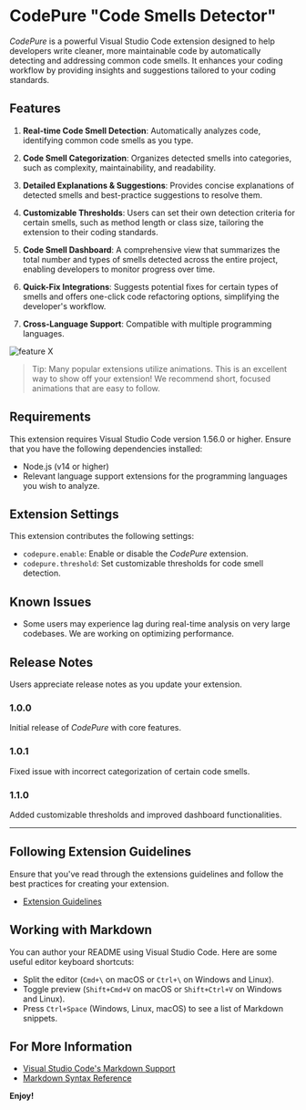 # CodePure "Code Smells Detector"

*CodePure* is a powerful Visual Studio Code extension designed to help developers write cleaner, more maintainable code by automatically detecting and addressing common code smells. It enhances your coding workflow by providing insights and suggestions tailored to your coding standards.

## Features

1. **Real-time Code Smell Detection**: 
   Automatically analyzes code, identifying common code smells as you type.

2. **Code Smell Categorization**: 
   Organizes detected smells into categories, such as complexity, maintainability, and readability.

3. **Detailed Explanations & Suggestions**: 
   Provides concise explanations of detected smells and best-practice suggestions to resolve them.

4. **Customizable Thresholds**: 
   Users can set their own detection criteria for certain smells, such as method length or class size, tailoring the extension to their coding standards.

5. **Code Smell Dashboard**: 
   A comprehensive view that summarizes the total number and types of smells detected across the entire project, enabling developers to monitor progress over time.

6. **Quick-Fix Integrations**: 
   Suggests potential fixes for certain types of smells and offers one-click code refactoring options, simplifying the developer's workflow.

7. **Cross-Language Support**: 
   Compatible with multiple programming languages.

![feature X](images/feature-x.png)

> Tip: Many popular extensions utilize animations. This is an excellent way to show off your extension! We recommend short, focused animations that are easy to follow.

## Requirements

This extension requires Visual Studio Code version 1.56.0 or higher. Ensure that you have the following dependencies installed:

- Node.js (v14 or higher)
- Relevant language support extensions for the programming languages you wish to analyze.

## Extension Settings

This extension contributes the following settings:

* `codepure.enable`: Enable or disable the *CodePure* extension.
* `codepure.threshold`: Set customizable thresholds for code smell detection.

## Known Issues

- Some users may experience lag during real-time analysis on very large codebases. We are working on optimizing performance.

## Release Notes

Users appreciate release notes as you update your extension.

### 1.0.0

Initial release of *CodePure* with core features.

### 1.0.1

Fixed issue with incorrect categorization of certain code smells.

### 1.1.0

Added customizable thresholds and improved dashboard functionalities.

---

## Following Extension Guidelines

Ensure that you've read through the extensions guidelines and follow the best practices for creating your extension.

* [Extension Guidelines](https://code.visualstudio.com/api/references/extension-guidelines)

## Working with Markdown

You can author your README using Visual Studio Code. Here are some useful editor keyboard shortcuts:

* Split the editor (`Cmd+\` on macOS or `Ctrl+\` on Windows and Linux).
* Toggle preview (`Shift+Cmd+V` on macOS or `Shift+Ctrl+V` on Windows and Linux).
* Press `Ctrl+Space` (Windows, Linux, macOS) to see a list of Markdown snippets.

## For More Information

* [Visual Studio Code's Markdown Support](http://code.visualstudio.com/docs/languages/markdown)
* [Markdown Syntax Reference](https://help.github.com/articles/markdown-basics/)

**Enjoy!**
